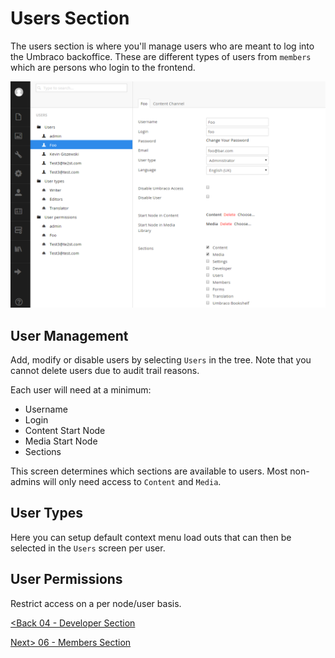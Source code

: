 # Users Section

The users section is where you'll manage users who are meant to log into the Umbraco backoffice.  These are different types of users from `members` which are persons who login to the frontend.

![users.png](assets/users.png)

## User Management

Add, modify or disable users by selecting `Users` in the tree.  Note that you cannot delete users due to audit trail reasons.

Each user will need at a minimum:

* Username
* Login
* Content Start Node
* Media Start Node
* Sections

This screen determines which sections are available to users.  Most non-admins will only need access to `Content` and `Media`.

## User Types
Here you can setup default context menu load outs that can then be selected in the `Users` screen per user.

## User Permissions
Restrict access on a per node/user basis.

[<Back 04 - Developer Section](04%20-%20Developer%20Section.md)

[Next> 06 - Members Section](06%20-%20Members%20Section.md)
